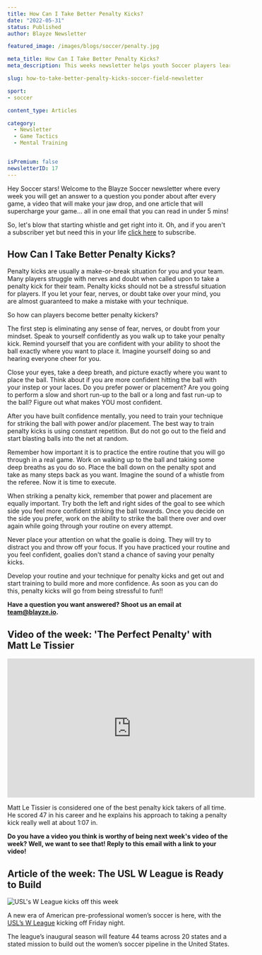 ```yaml
---
title: How Can I Take Better Penalty Kicks?
date: "2022-05-31"
status: Published
author: Blayze Newsletter

featured_image: /images/blogs/soccer/penalty.jpg

meta_title: How Can I Take Better Penalty Kicks?
meta_description: This weeks newsletter helps youth Soccer players learn to take better penalty kicks.

slug: how-to-take-better-penalty-kicks-soccer-field-newsletter

sport:
- soccer

content_type: Articles

category:
  - Newsletter
  - Game Tactics
  - Mental Training


isPremium: false
newsletterID: 17
---
```


Hey Soccer stars! Welcome to the Blayze Soccer newsletter where every week you will get an answer to a question you ponder about after every game, a video that will make your jaw drop, and one article that will supercharge your game... all in one email that you can read in under 5 mins! 

So, let's blow that starting whistle and get right into it.  Oh, and if you aren't a subscriber yet but need this in your life [click here](https://racers360.activehosted.com/f/17) to subscribe.

<div class="_form_17"></div>

## How Can I Take Better Penalty Kicks?

Penalty kicks are usually a make-or-break situation for you and your team. Many players struggle with nerves and doubt when called upon to take a penalty kick for their team. Penalty kicks should not be a stressful situation for players. If you let your fear, nerves, or doubt take over your mind, you are almost guaranteed to make a mistake with your technique.

So how can players become better penalty kickers?

The first step is eliminating any sense of fear, nerves, or doubt from your mindset. Speak to yourself confidently as you walk up to take your penalty kick. Remind yourself that you are confident with your ability to shoot the ball exactly where you want to place it. Imagine yourself doing so and hearing everyone cheer for you.

Close your eyes, take a deep breath, and picture exactly where you want to place the ball. Think about if you are more confident hitting the ball with your instep or your laces. Do you prefer power or placement? Are you going to perform a slow and short run-up to the ball or a long and fast run-up to the ball? Figure out what makes YOU most confident.

After you have built confidence mentally, you need to train your technique for striking the ball with power and/or placement. The best way to train penalty kicks is using constant repetition. But do not go out to the field and start blasting balls into the net at random.

Remember how important it is to practice the entire routine that you will go through in a real game. Work on walking up to the ball and taking some deep breaths as you do so. Place the ball down on the penalty spot and take as many steps back as you want. Imagine the sound of a whistle from the referee. Now it is time to execute.

When striking a penalty kick, remember that power and placement are equally important. Try both the left and right sides of the goal to see which side you feel more confident striking the ball towards. Once you decide on the side you prefer, work on the ability to strike the ball there over and over again while going through your routine on every attempt.

Never place your attention on what the goalie is doing. They will try to distract you and throw off your focus. If you have practiced your routine and you feel confident, goalies don't stand a chance of saving your penalty kicks.

Develop your routine and your technique for penalty kicks and get out and start training to build more and more confidence. As soon as you can do this, penalty kicks will go from being stressful to fun!!

**Have a question you want answered?  Shoot us an email at [team@blayze.io](mailto:team@blayze.io).**



## Video of the week: 'The Perfect Penalty' with Matt Le Tissier

<iframe width="560" height="315" src="https://www.youtube.com/embed/VnydQGW-S8g" title="YouTube video player" frameborder="0" allow="accelerometer; autoplay; clipboard-write; encrypted-media; gyroscope; picture-in-picture" allowfullscreen></iframe>



Matt Le Tissier is considered one of the best penalty kick takers of all time. He scored 47 in his career and he explains his approach to taking a penalty kick really well at about 1:07 in.

**Do you have a video you think is worthy of being next week's video of the week? Well, we want to see that! Reply to this email with a link to your video!**



## Article of the week: The USL W League is Ready to Build

![USL's W League kicks off this week](https://blayze.io/assets/images/blogs/soccer/usl-build.jpg)

A new era of American pre-professional women’s soccer is here, with the [USL’s W League](https://justwomenssports.com/usl-w-league-womens-soccer-pipeline-nwsl/?_kx=ZJMy1-jNXVAhlV28EfYwx3VRjfuwb_KOt6XEP6ESQK8%3D.Uaprm2) kicking off Friday night.

The league’s inaugural season will feature 44 teams across 20 states and a stated mission to build out the women’s soccer pipeline in the United States.



